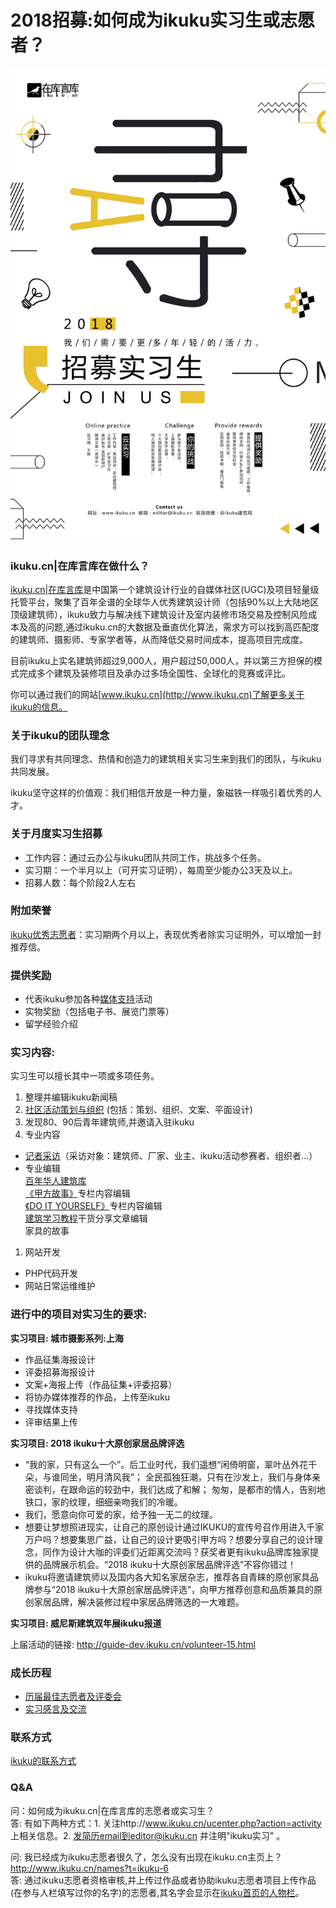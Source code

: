 # 2018招募:如何成为ikuku实习生或志愿者？  

![2018](images/2018-intern.jpeg)

### ikuku.cn|在库言库在做什么？

[ikuku.cn|在库言库](http://www.ikuku.cn)是中国第一个建筑设计行业的自媒体社区(UGC)及项目轻量级托管平台，聚集了百年全谱的全球华人优秀建筑设计师（包括90%以上大陆地区顶级建筑师），ikuku致力与解决线下建筑设计及室内装修市场交易及控制风险成本及高的问题,通过ikuku.cn的大数据及垂直优化算法，需求方可以找到高匹配度的建筑师、摄影师、专家学者等，从而降低交易时间成本，提高项目完成度。

目前ikuku上实名建筑师超过9,000人，用户超过50,000人，并以第三方担保的模式完成多个建筑及装修项目及承办过多场全国性、全球化的竞赛或评比。

你可以通过我们的网站[www.ikuku.cn](http://www.ikuku.cn)了解更多关于ikuku的信息。

### 关于ikuku的团队理念  

我们寻求有共同理念、热情和创造力的建筑相关实习生来到我们的团队，与ikuku共同发展。

ikuku坚守这样的价值观：我们相信开放是一种力量，象磁铁一样吸引着优秀的人才。 

### 关于月度实习生招募
* 工作内容：通过云办公与ikuku团队共同工作，挑战多个任务。
* 实习期：一个半月以上（可开实习证明），每周至少能办公3天及以上。
* 招募人数：每个阶段2人左右

### 附加荣誉

[ikuku优秀志愿者](volunteer-20.md)：实习期两个月以上，表现优秀者除实习证明外，可以增加一封推荐信。


### 提供奖励

* 代表ikuku参加各种[媒体支持](http://www.ikuku.cn/tag/%E5%AA%92%E4%BD%93%E6%94%AF%E6%8C%81)活动
* 实物奖励（包括电子书、展览门票等）
* 留学经验介绍


### 实习内容: 

实习生可以擅长其中一项或多项任务。  
1. 整理并编辑ikuku新闻稿
1. [社区活动策划与组织](volunteer-2.md) (包括：策划、组织、文案、平面设计)
1. 发现80、90后青年建筑师,并邀请入驻ikuku  
1. 专业内容    
 * [记者采访](http://www.ikuku.cn/tag/ikuku%E5%BF%97%E6%84%BF%E8%80%85%E9%87%87%E8%AE%BF)（采访对象：建筑师、厂家、业主、ikuku活动参赛者、组织者...）  
 * 专业编辑  
   [百年华人建筑库](100.md)  
   [《甲方故事》](http://www.ikuku.cn/tag/%E7%94%B2%E6%96%B9%E6%95%85%E4%BA%8B)专栏内容编辑  
   [《DO IT YOURSELF》](http://www.ikuku.cn/tag/diy)专栏内容编辑  
   [建筑学习教程](http://www.ikuku.cn/tag/%E6%8A%80%E6%B3%95)干货分享文章编辑  
   家具的故事  
1. 网站开发
 * PHP代码开发  
 * 网站日常运维维护  


### 进行中的项目对实习生的要求: 

**实习项目: 城市摄影系列:上海**

* 作品征集海报设计
* 评委招募海报设计
* 文案+海报上传（作品征集+评委招募）
* 将协办媒体推荐的作品，上传至ikuku
* 寻找媒体支持
* 评审结果上传  

**实习项目: 2018 ikuku十大原创家居品牌评选**

* “我的家，只有这么一个”。后工业时代，我们遥想“闲倚明窗，翠叶丛外花千朵，与谁同坐，明月清风我”； 全民孤独狂潮，只有在沙发上，我们与身体亲密谈判，在跟命运的较劲中，我们达成了和解； 匆匆，是都市的情人，告别地铁口，家的纹理，细细亲吻我们的冷暖。
* 我们，愿意向你可爱的家，给予独一无二的纹理。
* 想要让梦想照进现实，让自己的原创设计通过IKUKU的宣传号召作用进入千家万户吗？想要集思广益，让自己的设计更吸引甲方吗？想要分享自己的设计理念，同作为设计大咖的评委们近距离交流吗？获奖者更有ikuku品牌库独家提供的品牌展示机会。“2018 ikuku十大原创家居品牌评选”不容你错过！
* ikuku将邀请建筑师以及国内各大知名家居杂志，推荐各自青睐的原创家具品牌参与“2018 ikuku十大原创家居品牌评选”，向甲方推荐创意和品质兼具的原创家居品牌，解决装修过程中家居品牌筛选的一大难题。


**实习项目: 威尼斯建筑双年展ikuku报道**

上届活动的链接: http://guide-dev.ikuku.cn/volunteer-15.html

### 成长历程   

* [历届最佳志愿者及评委会](volunteer-20.md)
* [实习感言及交流](volunteer-9.md)



### 联系方式  
[ikuku的联系方式](contact.md)  



### Q&A  

问：如何成为ikuku.cn|在库言库的志愿者或实习生？    
答: 有如下两种方式：1. 关注http://www.ikuku.cn/ucenter.php?action=activity 上相关信息。2. 发简历email到editor@ikuku.cn 并注明"ikuku实习" 。

问: 我已经成为ikuku志愿者很久了，怎么没有出现在ikuku.cn主页上？  http://www.ikuku.cn/names?t=ikuku-6  
答: 通过ikuku志愿者资格审核,并上传过作品或者协助ikuku志愿者项目上传作品(在参与人栏填写过你的名字)的志愿者,其名字会显示在[ikuku首页的人物栏](http://www.ikuku.cn/names?t=ikuku-6)。 

 
